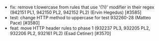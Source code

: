  * fix: remove t:lowercase from rules that use '(?i)' modifier in their regex (942151 PL1, 942150 PL2, 942152 PL2) (Ervin Hegedus) [#3585]
 * test: change HTTP method to uppercase for test 932260-28 (Matteo Pace) [#3580]
 * feat: move HTTP header rules to phase 1 (932237 PL3, 932205 PL2, 932206 PL2, 932161 PL2) (Esad Cetiner) [#3570]
